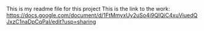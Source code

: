 This is my readme file for this project
This is the link to the work:
https://docs.google.com/document/d/1FtMmyxUy2uSo4i9QIQiC4xuViuedQJxzC1naDpCqPaI/edit?usp=sharing
